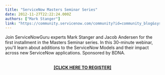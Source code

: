 ```yaml
---
title: "ServiceNow Masters Seminar Series"
date: 2012-11-27T22:22:24.000Z
authors: ["Mark Stanger"]
link: "https://community.servicenow.com/community?id=community_blog&sys_id=9dbc6a25dbd0dbc01dcaf3231f9619ee"
---
```

<p>Join ServiceNowGuru experts Mark Stanger and Jacob Andersen for the first installment in the Masters Seminar series. In this 30-minute webinar, you'll learn about additions to the ServiceNow Models and their impact across new ServiceNow applications. Sponsored by BDNA. <center><a href="http://info.bdna.com/RegistrationPage.html" title="Masters Seminar Registration" target="_blank"><br /><strong>[CLICK HERE TO REGISTER]</strong><br /></a><br /><br /><br /><a href="http://info.bdna.com/RegistrationPage.html" target="_blank"><img src="http://www.servicenowguru.com/wp-content/uploads/2012/11/crossfuze-bdna.jpg" alt="" title="crossfuze-bdna" class="aligncenter" /></a></center><br /><!--break--></p>
